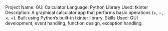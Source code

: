 Project Name: GUI Calculator
Language: Python
Library Used: tkinter
Description: A graphical calculator app that performs basic operations (+, −, ×, ÷). Built using Python’s built-in tkinter library.
Skills Used: GUI development, event handling, function design, exception handling.
